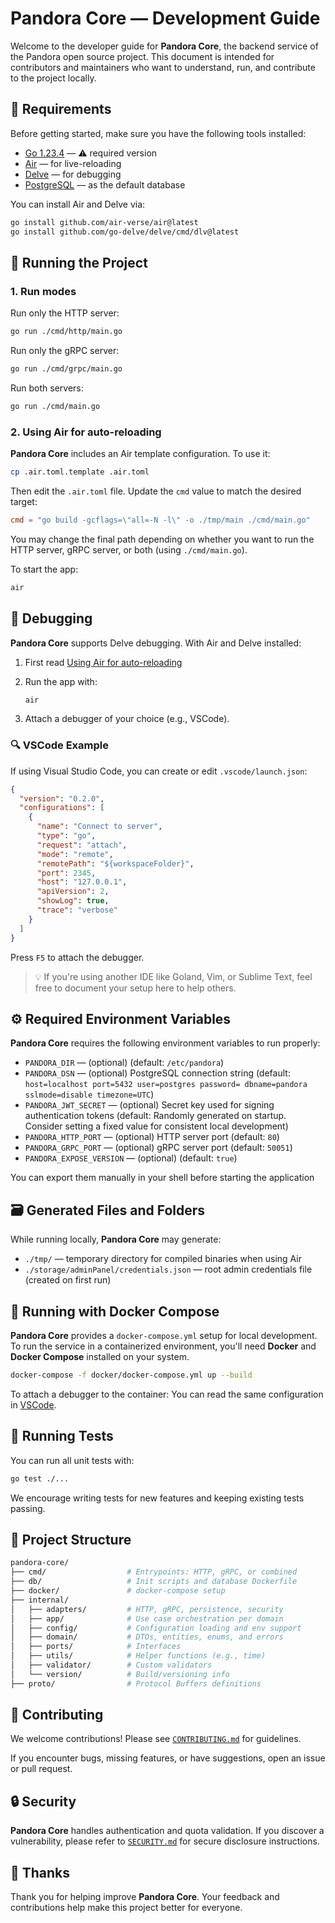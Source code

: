 # Pandora Core — Development Guide

Welcome to the developer guide for **Pandora Core**, the backend service of the Pandora open source project. This document is intended for contributors and maintainers who want to understand, run, and contribute to the project locally.

## :wrench: Requirements

Before getting started, make sure you have the following tools installed:

* [Go 1.23.4](https://go.dev/dl/) — ⚠️ required version
* [Air](https://github.com/air-verse/air) — for live-reloading
* [Delve](https://github.com/go-delve/delve) — for debugging
* [PostgreSQL](https://www.postgresql.org/) — as the default database

You can install Air and Delve via:

```bash
go install github.com/air-verse/air@latest
go install github.com/go-delve/delve/cmd/dlv@latest
```

## :rocket: Running the Project

### 1. Run modes

Run only the HTTP server:

```bash
go run ./cmd/http/main.go
```

Run only the gRPC server:

```bash
go run ./cmd/grpc/main.go
```

Run both servers:

```bash
go run ./cmd/main.go
```

### 2. Using Air for auto-reloading

**Pandora Core** includes an Air template configuration. To use it:

```bash
cp .air.toml.template .air.toml
```

Then edit the `.air.toml` file. Update the `cmd` value to match the desired target:

```toml
cmd = "go build -gcflags=\"all=-N -l\" -o ./tmp/main ./cmd/main.go"
```

You may change the final path depending on whether you want to run the HTTP server, gRPC server, or both (using `./cmd/main.go`).

To start the app:

```bash
air
```

## :bug: Debugging

**Pandora Core** supports Delve debugging. With Air and Delve installed:

1. First read [Using Air for auto-reloading](#2-using-air-for-auto-reloading)
1. Run the app with:

   ```bash
   air
   ```
2. Attach a debugger of your choice (e.g., VSCode).

### :mag: VSCode Example

If using Visual Studio Code, you can create or edit `.vscode/launch.json`:

```json
{
  "version": "0.2.0",
  "configurations": [
    {
      "name": "Connect to server",
      "type": "go",
      "request": "attach",
      "mode": "remote",
      "remotePath": "${workspaceFolder}",
      "port": 2345,
      "host": "127.0.0.1",
      "apiVersion": 2,
      "showLog": true,
      "trace": "verbose"
    }
  ]
}
```

Press `F5` to attach the debugger.

> :bulb: If you're using another IDE like Goland, Vim, or Sublime Text, feel free to document your setup here to help others.

## :gear: Required Environment Variables

**Pandora Core** requires the following environment variables to run properly:

* `PANDORA_DIR` — (optional) (default: `/etc/pandora`)
* `PANDORA_DSN` — (optional) PostgreSQL connection string (default: `host=localhost port=5432 user=postgres password= dbname=pandora sslmode=disable timezone=UTC`)
* `PANDORA_JWT_SECRET` — (optional) Secret key used for signing authentication tokens (default: Randomly generated on startup. Consider setting a fixed value for consistent local development)
* `PANDORA_HTTP_PORT` — (optional) HTTP server port (default: `80`)
* `PANDORA_GRPC_PORT` — (optional) gRPC server port (default: `50051`)
* `PANDORA_EXPOSE_VERSION` — (optional) (default: `true`)

You can export them manually in your shell before starting the application

## :card_file_box: Generated Files and Folders

While running locally, **Pandora Core** may generate:

* `./tmp/` — temporary directory for compiled binaries when using Air
* `./storage/adminPanel/credentials.json` — root admin credentials file (created on first run)


## :whale: Running with Docker Compose

**Pandora Core** provides a `docker-compose.yml` setup for local development. To run the service in a containerized environment, you'll need **Docker** and **Docker Compose** installed on your system.

```bash
docker-compose -f docker/docker-compose.yml up --build
```

To attach a debugger to the container: You can read the same configuration in [VSCode](#-vscode-example).

## :test_tube: Running Tests

You can run all unit tests with:

```bash
go test ./...
```

We encourage writing tests for new features and keeping existing tests passing.

## :file_folder: Project Structure

```bash
pandora-core/
├── cmd/                  # Entrypoints: HTTP, gRPC, or combined
├── db/                   # Init scripts and database Dockerfile
├── docker/               # docker-compose setup
├── internal/
│   ├── adapters/         # HTTP, gRPC, persistence, security
│   ├── app/              # Use case orchestration per domain
│   ├── config/           # Configuration loading and env support
│   ├── domain/           # DTOs, entities, enums, and errors
│   ├── ports/            # Interfaces
│   ├── utils/            # Helper functions (e.g., time)
│   ├── validator/        # Custom validators
│   └── version/          # Build/versioning info
├── proto/                # Protocol Buffers definitions
```
## :raising_hand: Contributing

We welcome contributions! Please see [`CONTRIBUTING.md`](./CONTRIBUTING.md) for guidelines.

If you encounter bugs, missing features, or have suggestions, open an issue or pull request.

## :lock: Security

**Pandora Core** handles authentication and quota validation. If you discover a vulnerability, please refer to [`SECURITY.md`](./SECURITY.md) for secure disclosure instructions.

## :handshake: Thanks

Thank you for helping improve **Pandora Core**. Your feedback and contributions help make this project better for everyone.
